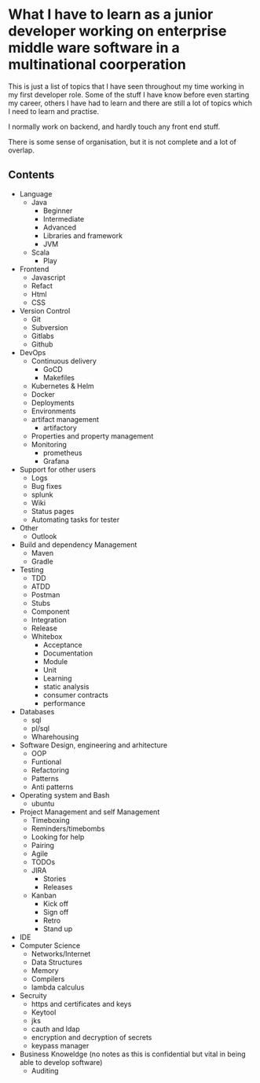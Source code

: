 # What I have to learn as a junior developer working on enterprise middle ware software in a multinational coorperation

This is just a list of topics that I have seen throughout my time working in my first developer role. Some of the stuff I have know before even starting my career, others I have had to learn and there are still a lot of topics which I need to learn and practise.

I normally work on backend, and hardly touch any front end stuff.

There is some sense of organisation, but it is not complete and a lot of overlap.

## Contents

* Language
  * Java
    * Beginner
    * Intermediate
    * Advanced
    * Libraries and framework
    * JVM
  * Scala
    * Play
* Frontend
  * Javascript
  * Refact
  * Html
  * CSS
* Version Control
  * Git
  * Subversion
  * Gitlabs
  * Github
* DevOps
  * Continuous delivery
    * GoCD
    * Makefiles
  * Kubernetes & Helm
  * Docker
  * Deployments
  * Environments
  * artifact management
    * artifactory
  * Properties and property management
  * Monitoring
    * prometheus
    * Grafana
* Support for other users
  * Logs
  * Bug fixes
  * splunk
  * Wiki
  * Status pages
  * Automating tasks for tester
* Other
  * Outlook
* Build and dependency Management
  * Maven
  * Gradle
* Testing
  * TDD
  * ATDD
  * Postman
  * Stubs
  * Component
  * Integration
  * Release
  * Whitebox
    * Acceptance
    * Documentation
    * Module
    * Unit
    * Learning
    * static analysis
    * consumer contracts
    * performance
* Databases
  * sql
  * pl/sql
  * Wharehousing
* Software Design, engineering and arhitecture
  * OOP
  * Funtional
  * Refactoring
  * Patterns
  * Anti patterns
* Operating system and Bash
  * ubuntu
* Project Management and self Management
  * Timeboxing
  * Reminders/timebombs
  * Looking for help
  * Pairing
  * Agile
  * TODOs
  * JIRA
    * Stories
    * Releases
  * Kanban
    * Kick off
    * Sign off
    * Retro
    * Stand up
* IDE
* Computer Science
  * Networks/Internet
  * Data Structures
  * Memory
  * Compilers
  * lambda calculus
* Secruity
  * https and certificates and keys
  * Keytool
  * jks
  * cauth and ldap
  * encryption and decryption of secrets
  * keypass manager
* Business Knoweldge (no notes as this is confidential but  vital in being able to develop software)
  * Auditing
